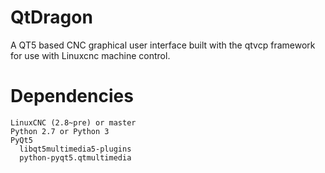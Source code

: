 # QtDragon
A QT5 based CNC graphical user interface built with the qtvcp framework for use with Linuxcnc machine control.

# Dependencies

    LinuxCNC (2.8~pre) or master
    Python 2.7 or Python 3
    PyQt5
      libqt5multimedia5-plugins
      python-pyqt5.qtmultimedia
